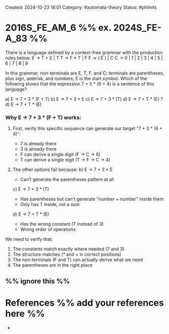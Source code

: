 Created: 2024-10-23 18:01
Category: #automata-theory 
Status: #philnits



# 2016S_FE_AM_6 %% ex. 2024S_FE-A_83 %%

There is a language defined by a context-free grammar with the production rules below:
E -> T + E | T
T -> F * T | F
F -> ( E ) | C
C -> 0 | 1 | 2 | 3 | 4 | 5 | 6 | 7 | 8 | 9

In this grammar, non-terminals are E, T, F, and C; terminals are parentheses, plus sign, asterisk, and numbers; E is the start symbol. Which of the following shows that the expression 7 + 3 * (6 + 4) is a sentence of this language?

a) E -> 7 + 3 * (F + T) 
b) E -> 7 + 3 * E 
c) E -> 7 + 3 * (T) 
d) E -> 7 + T * (E)
? 
d) E -> 7 + T * (E)

### Why E → 7 + 3 * (F + T) works:

1. First, verify this specific sequence can generate our target "7 + 3 * (6 + 4)":
    - 7 is already there
    - 3 is already there
    - F can derive a single digit (F → C → 6)
    - T can derive a single digit (T → F → C → 4)
2. The other options fail because: b) E → 7 + 3 * E
    
    - Can't generate the parentheses pattern at all
    
    c) E → 7 + 3 * (T)
    
    - Has parentheses but can't generate "number + number" inside them
    - Only has T inside, not a sum
    
    d) E → 7 + T * (E)
    - Has the wrong constant (T instead of 3)
    - Wrong order of operations

We need to verify that:

1. The constants match exactly where needed (7 and 3)
2. The structure matches (* and + in correct positions)
3. The non-terminals (F and T) can actually derive what we need
4. The parentheses are in the right place



%% ignore this %%
---









# References %% add your references here %%
- 